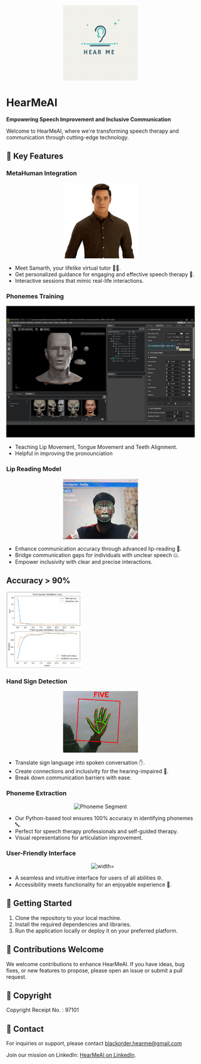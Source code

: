 <p align="center">
  <img src="hearmeai-logo.png" alt="HearMeAI Logo" width="200">
</p>

# HearMeAI
**Empowering Speech Improvement and Inclusive Communication**

Welcome to HearMeAI, where we're transforming speech therapy and communication through cutting-edge technology.

## 🚀 Key Features

### MetaHuman Integration

<p align="center">
  <img src="MetaTutor.png" alt="MetaTutor" width="200">
</p>

- Meet Samarth, your lifelike virtual tutor 🧑‍🏫.
- Get personalized guidance for engaging and effective speech therapy 💬.
- Interactive sessions that mimic real-life interactions.

### Phonemes Training

<p align="center">
  <img src="tongue.jpg" alt="Mouth Movement">
</p>

- Teaching Lip Movement, Tongue Movement and Teeth Alignment.
- Helpful in improving the pronounciation
  
### Lip Reading Model

<p align="center">
  <img src="LipRead.jpg" alt="LipRead" width="200">
</p>

- Enhance communication accuracy through advanced lip-reading 👄.
- Bridge communication gaps for individuals with unclear speech 🤐.
- Empower inclusivity with clear and precise interactions.

<p align="center">
  <h2>Accuracy > 90%</h2>
  <img src="accuracy.png" alt="Accuracy" width="200">
</p>

### Hand Sign Detection

<p align="center">
  <img src="HandSign.gif" alt="Hand Sign Detection" width="200">
</p>

- Translate sign language into spoken conversation ✋.
- Create connections and inclusivity for the hearing-impaired 🤟.
- Break down communication barriers with ease.

### Phoneme Extraction

<p align="center">
  <img src="phoneme_segmennt" alt="Phoneme Segment">
</p>

- Our Python-based tool ensures 100% accuracy in identifying phonemes 🔤.
- Perfect for speech therapy professionals and self-guided therapy.
- Visual representations for articulation improvement.

### User-Friendly Interface

<p align="center">
  <img src="1.jpg" alt="" width="200">
  <img src="2.jpg" alt="" width="200">
  <img src="3.jpg" alt="" width="200">
  <img src="4.jpg" alt=" width="200">
</p>

- A seamless and intuitive interface for users of all abilities 🌐.
- Accessibility meets functionality for an enjoyable experience 🌟.

## 🚀 Getting Started

1. Clone the repository to your local machine.
2. Install the required dependencies and libraries.
3. Run the application locally or deploy it on your preferred platform.

## 🚀 Contributions Welcome

We welcome contributions to enhance HearMeAI. If you have ideas, bug fixes, or new features to propose, please open an issue or submit a pull request.

## 🚀 Copyright

Copyright Receipt No. : 97101

## 🚀 Contact

For inquiries or support, please contact blackorder.hearme@gmail.com

Join our mission on LinkedIn: [HearMeAI on LinkedIn](https://www.linkedin.com/company/hearmeai/).
